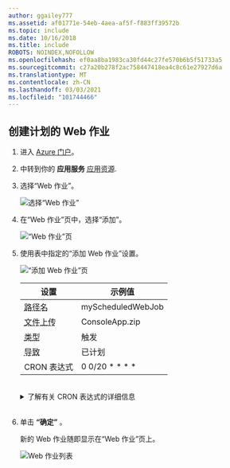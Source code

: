 ```yaml
---
author: ggailey777
ms.assetid: af01771e-54eb-4aea-af5f-f883ff39572b
ms.topic: include
ms.date: 10/16/2018
ms.title: include
ROBOTS: NOINDEX,NOFOLLOW
ms.openlocfilehash: ef0aa8ba1983ca30fd44c27fe570b6b5f51733a5
ms.sourcegitcommit: c27a20b278f2ac758447418ea4c8c61e27927d6a
ms.translationtype: MT
ms.contentlocale: zh-CN
ms.lasthandoff: 03/03/2021
ms.locfileid: "101744466"
---
```

## <a name="create-a-scheduled-webjob"></a><a name="CreateScheduledCRON"></a>创建计划的 Web 作业


1. 进入 [Azure 门户](https://portal.azure.com)。
1. 中转到你的 **应用服务** <abbr title="应用资源可以是 web 应用、API 应用或移动应用。">应用资源</abbr>.
1. 选择“Web 作业”。

   ![选择“Web 作业”](../media/web-sites-create-web-jobs/select-webjobs.png)

1. 在“Web 作业”页中，选择“添加”。 

    ![“Web 作业”页](../media/web-sites-create-web-jobs/wjblade.png)

1. 使用表中指定的“添加 Web 作业”设置。

    ![“添加 Web 作业”页](../media/web-sites-create-web-jobs/addwjscheduled.png)
    
    | 设置      | 示例值   |
    | ------------ | ----------------- | 
    | <abbr title="在应用服务应用中唯一的名称。 必须以字母或数字开头，并且不能包含和以外的特殊 `-` 字符 `_` 。">路径名</a> | myScheduledWebJob |  |
    | <abbr title="一个 *.zip* 文件，其中包含可执行文件或脚本文件，以及运行程序或脚本所需的所有支持文件。">文件上传</abbr> | ConsoleApp.zip |
    | <abbr title="类型包括连续、触发。">类型</abbr> | 触发 |
    | <abbr title="要使计划可靠运行，请启用 Always On 功能。 Always On 仅在基本、标准和高级定价层中提供。">导致</a> | 已计划 |
    | CRON 表达式</a> | 0 0/20 * * * * | 
    
    <br>
    
    <details>
     <summary>了解有关 CRON 表达式的详细信息</summary>
     <a name="#ncrontab-expressions"></a>
    
     可以在门户中输入 [NCRONTAB 表达式](../../azure-functions/functions-bindings-timer.md#ncrontab-expressions)，或者在 Web 作业 .zip 文件的根目录中包含一个 `settings.job` 文件，如以下示例中所示：
     
     ```json
     {
         "schedule": "0 */15 * * * *"
     }
     ```
     
     若要了解详细信息，请参阅[计划触发的 Web 作业](../webjobs-dotnet-deploy-vs.md#scheduling-a-triggered-webjob)。
     
     [!INCLUDE [webjobs-cron-timezone-note](../../../includes/webjobs-cron-timezone-note.md)]
     </details>
     <br>

1. 单击 **“确定”** 。

    新的 Web 作业随即显示在“Web 作业”页上。
    
    ![Web 作业列表](../media/web-sites-create-web-jobs/listallwebjobs.png)
